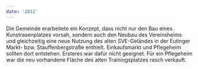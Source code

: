 ```yaml
---
date: '2011'
---
```


Die Gemeinde erarbeitete ein Konzept, dass nicht nur den Bau eines Kunstrasenplatzes vorsah, sondern auch den Neubau des Vereinsheims und gleichzeitig eine neue Nutzung des alten SVE-Geländes in der Eutinger Markt- bzw. Stauffenbergstraße enthielt. Einkaufsmarkt und Pflegeheim sollten dort entstehen. Ersteres war dafür nicht geeignet. Für ein Pflegeheim war die neu vorhandene Fläche des alten Trainingsplatzes rasch verkauft.
